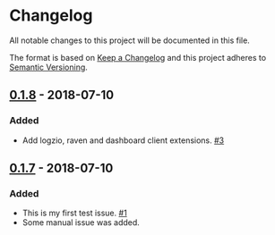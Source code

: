 # Changelog

All notable changes to this project will be documented in this file.

The format is based on [Keep a Changelog](http://keepachangelog.com/)
and this project adheres to [Semantic Versioning](http://semver.org/).

## [0.1.8](https://github.com/atomist/sentry-automation/compare/0.1.7...0.1.8) - 2018-07-10

### Added

-   Add logzio, raven and dashboard client extensions. [#3](https://github.com/atomist/sentry-automation/issues/3)

## [0.1.7](https://github.com/atomist/sentry-automation/tree/0.1.7) - 2018-07-10

### Added

-   This is my first test issue. [#1](https://github.com/atomist/sentry-automation/issues/1)
-   Some manual issue was added.
